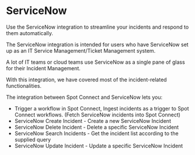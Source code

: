 <meta name="robots" content="noindex">

# ServiceNow

Use the ServiceNow integration to streamline your incidents and respond to them automatically.

The ServiceNow integration is intended for users who have ServiceNow set up as an IT Service Management/Ticket Management system.

A lot of IT teams or cloud teams use ServiceNow as a single pane of glass for their Incident Management.

With this integration, we have covered most of the incident-related functionalities.

The integration between Spot Connect and ServiceNow lets you:
* Trigger a workflow in Spot Connect, Ingest incidents as a trigger to Spot Connect workflows. (Fetch ServiceNow incidents into Spot Connect)
* ServiceNow Create Incident - Create a new ServiceNow Incident
* ServiceNow Delete Incident - Delete a specific ServiceNow Incident
* ServiceNow Search Incidents - Get the incident list according to the supplied query
* ServiceNow Update Incident - Update a specific ServiceNow Incident

